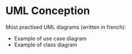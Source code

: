 # UML Conception
Most practised UML diagrams (written in french):
- Example of use case diagram
- Example of class diagram
